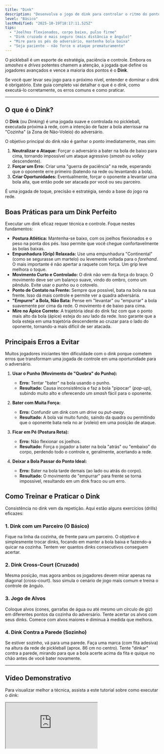 ```yaml
---
title: "Dink"
description: "Desenvolva o jogo de dink para controlar o ritmo do ponto."
level: "Básico"
lastModified: "2025-10-19T18:17:11.525Z"
tips:
  - "Joelhos flexionados, corpo baixo, pulso firme"
  - "Dink cruzado é mais seguro (mais distância e ângulo)"
  - "Mire para os pés do adversário, mantenha bola baixa"
  - "Seja paciente - não force o ataque prematuramente"
---
```


O pickleball é um esporte de estratégia, paciência e controle. Embora os *smashes* e *drives* potentes chamem a atenção, a jogada que define os jogadores avançados e vence a maioria dos pontos é o **Dink**.

Se você quer levar seu jogo para o próximo nível, entender e dominar o dink é obrigatório. Este guia completo vai detalhar o que é o dink, como executá-lo corretamente, os erros comuns e como praticar.

---

## O que é o Dink?

O **Dink** (ou *Dinking*) é uma jogada suave e controlada no pickleball, executada próxima à rede, com a intenção de fazer a bola aterrissar na "Cozinha" (a Zona de Não-Voleio) do adversário.

O objetivo principal do dink não é ganhar o ponto imediatamente, mas sim:

1.  **Neutralizar o Ataque:** Forçar o adversário a bater na bola de baixo para cima, tornando impossível um ataque agressivo (*smash* ou *volley* descendente).
2.  **Forçar um Erro:** Criar uma "guerra de paciência" na rede, esperando que o oponente erre primeiro (batendo na rede ou levantando a bola).
3.  **Criar Oportunidades:** Eventualmente, forçar o oponente a levantar uma bola alta, que então pode ser atacada por você ou seu parceiro.

É uma jogada de toque, precisão e estratégia, sendo a base do jogo na rede.

## Boas Práticas para um Dink Perfeito

Executar um dink eficaz requer técnica e controle. Foque nestes fundamentos:

* **Postura Atlética:** Mantenha-se baixo, com os joelhos flexionados e o peso na ponta dos pés. Isso permite que você chegue confortavelmente às bolas baixas.
* **Empunhadura (Grip) Relaxada:** Use uma empunhadura "Continental" (como se segurasse um martelo) ou levemente voltada para o *forehand*. O mais importante é não apertar a raquete com força. Um grip leve melhora o toque.
* **Movimento Curto e Controlado:** O dink não vem da força do braço. O movimento deve ser um balanço suave, vindo do ombro, como um pêndulo. Evite usar o punho ou o cotovelo.
* **Ponto de Contato na Frente:** Sempre que possível, bata na bola na sua frente. Isso dá mais controle e permite ver a quadra adversária.
* **"Empurre" a Bola, Não Bata:** Pense em "levantar" ou "empurrar" a bola suavemente por cima da rede. O movimento é de baixo para cima.
* **Mire no Ápice Correto:** A trajetória ideal do dink faz com que o ponto mais alto da bola (ápice) esteja do *seu* lado da rede. Isso garante que a bola esteja em uma trajetória descendente ao cruzar para o lado do oponente, tornando-a mais difícil de ser atacada.

## Principais Erros a Evitar

Muitos jogadores iniciantes têm dificuldade com o dink porque cometem erros que transformam uma jogada de controle em uma oportunidade para o adversário.

1.  **Usar o Punho (Movimento de "Quebra" do Punho):**
    * **Erro:** Tentar "bater" na bola usando o punho.
    * **Resultado:** Causa inconsistência e faz a bola "pipocar" (*pop-up*), subindo muito alto e oferecendo um *smash* fácil para o oponente.

2.  **Bater com Muita Força:**
    * **Erro:** Confundir um dink com um *drive* ou *put-away*.
    * **Resultado:** A bola vai muito fundo, saindo da quadra ou permitindo que o oponente bata nela no ar (voleio) em uma posição de ataque.

3.  **Ficar em Pé (Postura Reta):**
    * **Erro:** Não flexionar os joelhos.
    * **Resultado:** Força o jogador a bater na bola "atrás" ou "embaixo" do corpo, perdendo todo o controle e, geralmente, acertando a rede.

4.  **Deixar a Bola Passar do Ponto Ideal:**
    * **Erro:** Bater na bola tarde demais (ao lado ou atrás do corpo).
    * **Resultado:** O movimento de "empurrar" para frente se torna impossível, resultando em um dink fraco ou um erro.

## Como Treinar e Praticar o Dink

Consistência no dink vem da repetição. Aqui estão alguns exercícios (drills) eficazes:

### 1. Dink com um Parceiro (O Básico)
Fique na linha da cozinha, de frente para um parceiro. O objetivo é simplesmente trocar dinks, focando em manter a bola baixa e fazendo-a quicar na cozinha. Tentem ver quantos dinks consecutivos conseguem acertar.

### 2. Dink Cross-Court (Cruzado)
Mesma posição, mas agora ambos os jogadores devem mirar apenas na diagonal (cross-court). Isso simula o cenário de jogo mais comum e treina o controle de ângulo.

### 3. Jogo de Alvos
Coloque alvos (cones, garrafas de água ou até mesmo um círculo de giz) em diferentes pontos da cozinha do adversário. Tente acertar os alvos com seus dinks. Comece com alvos maiores e diminua à medida que melhora.

### 4. Dink Contra a Parede (Sozinho)
Se estiver sozinho, vá para uma parede. Faça uma marca (com fita adesiva) na altura da rede de pickleball (aprox. 86 cm no centro). Tente "dinkar" contra a parede, mirando para que a bola acerte acima da fita e quique no chão antes de você bater novamente.

---

## Vídeo Demonstrativo

Para visualizar melhor a técnica, assista a este tutorial sobre como executar o dink:

<div class="youtube-video">
  <iframe 
    src="https://www.youtube.com/embed/y7c4CuHjaa0?rel=0&modestbranding=1&fs=1&cc_load_policy=1" 
    title="Como fazer um bom Dink igual os Profissionais (YouTube)" 
    allow="accelerometer; autoplay; clipboard-write; encrypted-media; gyroscope; picture-in-picture" 
    allowfullscreen>
  </iframe>
</div>